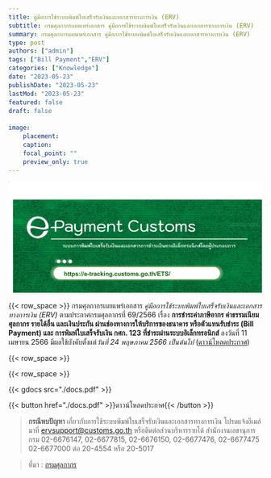 ```yaml
---
title: คู่มือการใช้ระบบพิมพ์ใบเสร็จรับเงินและเอกสารทางการเงิน (ERV) 
subtitle: กรมศุลกากรเผยแพร่เอกสาร คู่มือการใช้ระบบพิมพ์ใบเสร็จรับเงินและเอกสารทางการเงิน (ERV) 
summary: กรมศุลกากรเผยแพร่เอกสาร คู่มือการใช้ระบบพิมพ์ใบเสร็จรับเงินและเอกสารทางการเงิน (ERV) 
type: post
authors: ["admin"]
tags: ["Bill Payment","ERV"]
categories: ["Knowledge"]
date: "2023-05-23"
publishDate: "2023-05-23"
lastMod: "2023-05-23"
featured: false
draft: false

image:
    placement:
    caption: 
    focal_point: ""
    preview_only: true
---
```


![](featured.png)


{{< row_space >}}
กรมศุลกากรเผยแพร่เอกสาร *คู่มือการใช้ระบบพิมพ์ใบเสร็จรับเงินและเอกสารทางการเงิน (ERV)* ตามประกาศกรมศุลกากรที่ 69/2566 เรื่อง **การชำระค่าภาษีอากร ค่าธรรมเนียมศุลกากร รายได้อื่น และเงินประกัน ผ่านช่องทางการให้บริการของธนาคาร หรือตัวแทนรับชำระ (Bill Payment) และ การพิมพ์ใบเสร็จรับเงิน กศก. 123 ที่ชำระผ่านระบบอิเล็กทรอนิกส์** ลงวันที่ 11 เมษายน 2566 มีผลใช้บังคับตั้งแต่*วันที่ 24 พฤษภาคม 2566 เป็นต้นไป* ([ดาวน์โหลดประกาศ](https://ecs-support.github.io/KM/customs/post/law/customs/2566/69/))

{{< row_space >}}


{{< row_space >}}

{{< gdocs src="./docs.pdf" >}}


{{< button href="./docs.pdf" >}}ดาวน์โหลดประกาศ{{< /button >}}


> **กรณีพบปัญหา** เกี่ยวกับการใช้ระบบพิมพ์ใบเสร็จรับเงินและเอกสารทางการเงิน โปรดแจ้งอีเมล์มาที่ ervsupport@customs.go.th หรือติดต่อส่วนบริหารรายได้ สำนักงานเลขานุการกรม 02-6676147, 02-6677815, 02-6676150, 02-6677476, 02-6677475
  02-6677000 ต่อ 20-4554 หรือ 20-5017


> ที่มา : [กรมศุลกากร](https://www.customs.go.th/cont_strc_download.php?lang=th&top_menu=menu_homepage&current_id=14232932414b505e4f464b4b464b46)

